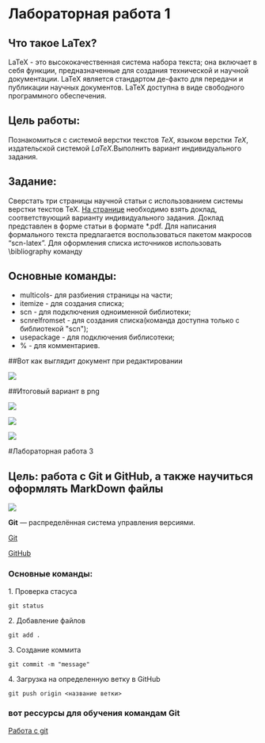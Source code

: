 # Лабораторная работа 1

## Что такое LaTex?
LaTeX - это высококачественная система набора текста; она включает в себя функции, предназначенные для создания технической и научной документации. LaTeX является стандартом де-факто для передачи и публикации научных документов. LaTeX доступна в виде свободного программного обеспечения.

## Цель работы:
Познакомиться с системой верстки текстов _TeX_, языком верстки _TeX_, издательской системой _LaTeX_.Выполнить вариант индивидуального задания.

## Задание:
Сверстать три страницы научной статьи с использованием системы верстки текстов TeX.
[На странице](https://proc.ostis.net/proc/Proceedings%20OSTIS-2024.pdf) необходимо взять доклад, соответствующий варианту индивидуального задания.
Доклад представлен в форме статьи в формате *.pdf.
Для написания формального текста предлагается воспользоваться пакетом макросов “scn-latex”. 
Для оформления списка источников использовать \bibliography команду

## Основные команды:
* multicols- для разбиения страницы на части;
* itemize - для создания списка;
* scn - для подключения одноименной библиотеки;
* scnrelfromset - для создания списка(команда доступна только с библиотекой "scn");
* usepackage - для подключения библисотеки;
* % - для комментариев.

##Вот как выглядит документ при редактировании
<p><img src="images/pic1.PNG"  ></p>

##Итоговый вариант в png
<p><img src="images/pic2.PNG"  ></p>
<p><img src="images/pic3.PNG"  ></p>
<p><img src="images/pic4.PNG"  ></p>

#Лабораторная работа 3

## Цель: работа с Git и GitHub, а также научиться оформлять MarkDown  файлы

 <p><img src="images/pic5.png"  ></p>
 <p><b>Git</b> — распределённая система управления версиями.</p>

 [Git](https://git-scm.com/)

 <a href="https://github.com/">GitHub</a>
 
 ### Основные команды:

<p>1. Проверка стасуса</p>

 ```
 git status
 ```
<p>2. Добавление файлов</p>

```
git add .
```
<p>3. Создание коммита</p>

```
git commit -m "message"
```
<p>4. Загрузка на определенную ветку в GitHub</p>

```
git push origin <название ветки>
```
### вот рессурсы для обучения командам Git
<a href="https://habr.com/ru/articles/541258/">Работа с git</a>
